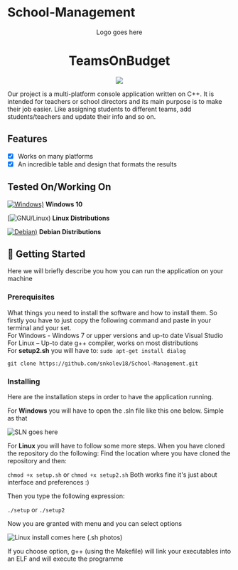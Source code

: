 # School-Management

<p align="center">
  Logo goes here
</p> 
<h1 align="center">TeamsOnBudget</h1>
<p align="center">
    <a href="https://en.cppreference.com/w/">
    <img src="https://img.shields.io/badge/C++-Solutions-blue.svg?style=flat&logo=c%2B%2B">
    </a>
</p>

Our project is a multi-platform console application written on C++. It is intended for teachers or school directors and its main purpose is to make their job easier. Like assigning students to different teams, add students/teachers and update their info and so on. 

## Features
- [x] Works on many platforms 
- [x] An incredible table and design that formats the results

## Tested On/Working On
[![Windows)](https://www.google.com/s2/favicons?domain=https://www.microsoft.com/en-in/windows/)](https://www.microsoft.com/en-in/windows/) **Windows 10**

[![GNU/Linux)](https://www.google.com/s2/favicons?domain=https://www.gnu.org/) **Linux Distributions**

[![Debian)](https://www.google.com/s2/favicons?domain=https://www.debian.org/)](https://www.debian.org/) **Debian Distributions**


## 🏁 Getting Started <a name = "getting_started"></a>
Here we will briefly describe you how you can run the application on your machine


### Prerequisites
What things you need to install the software and how to install them. So firstly you have to just copy the following command and paste in your terminal and your set.<br>
For Windows - Windows 7 or upper versions and up-to date Visual Studio<br>
For Linux – Up-to date g++ compiler, works on most distributions<br>
For <b>setup2.sh</b> you will have to: ``` sudo apt-get install dialog ```

 ``` git clone https://github.com/snkolev18/School-Management.git  ```

### Installing
Here are the installation steps in order to have the application running.

<p>For <b>Windows</b> you will have to open the .sln file like this one below. Simple as that</p>
<img alt="SLN goes here"> </img>

<p>For <b>Linux</b> you will have to follow some more steps. When you have cloned the repository do the following: Find the location where you have cloned the repository and then: </p>

``` chmod +x setup.sh ``` or  ``` chmod +x setup2.sh ``` Both works fine it's just about interface and preferences :)

<p>Then you type the following expression: </p>

``` ./setup ``` or ``` ./setup2 ```

<p> Now you are granted with menu and you can select options </p>
<img alt="Linux install comes here (.sh photos)"> </img>

<p> If you choose option, g++ (using the Makefile) will link your executables into an ELF and will execute the programme </p>

